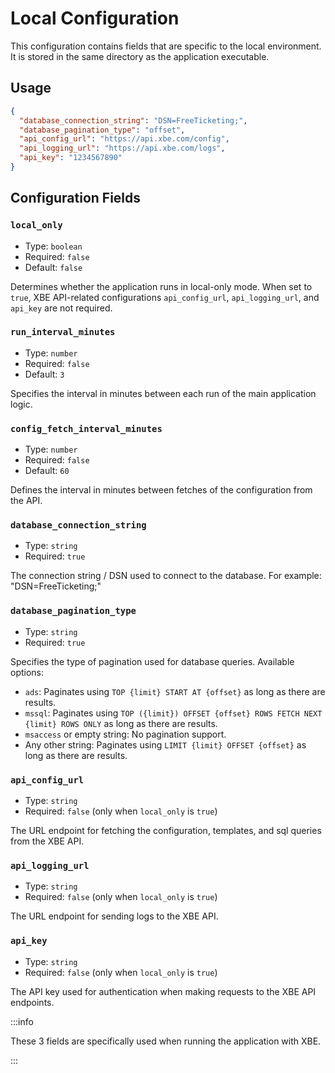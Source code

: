 # Local Configuration
This configuration contains fields that are specific to the local environment. It is stored in the same directory as the application executable.

## Usage
```json
{
  "database_connection_string": "DSN=FreeTicketing;",
  "database_pagination_type": "offset",
  "api_config_url": "https://api.xbe.com/config",
  "api_logging_url": "https://api.xbe.com/logs",
  "api_key": "1234567890"
}
```

## Configuration Fields

### `local_only`

- Type: `boolean`
- Required: `false`
- Default: `false`

Determines whether the application runs in local-only mode. When set to `true`, XBE API-related configurations `api_config_url`, `api_logging_url`, and `api_key` are not required.

### `run_interval_minutes`

- Type: `number`
- Required: `false`
- Default: `3`

Specifies the interval in minutes between each run of the main application logic.

### `config_fetch_interval_minutes`

- Type: `number`
- Required: `false`
- Default: `60`

Defines the interval in minutes between fetches of the configuration from the API.

### `database_connection_string`

- Type: `string`
- Required: `true`

The connection string / DSN used to connect to the database. For example: "DSN=FreeTicketing;"

### `database_pagination_type`

- Type: `string`
- Required: `true`

Specifies the type of pagination used for database queries.
Available options:
- `ads`: Paginates using `TOP {limit} START AT {offset}` as long as there are results.
- `mssql`: Paginates using `TOP ({limit}) OFFSET {offset} ROWS FETCH NEXT {limit} ROWS ONLY` as long as there are results.
- `msaccess` or empty string: No pagination support.
- Any other string: Paginates using `LIMIT {limit} OFFSET {offset}` as long as there are results.


### `api_config_url`

- Type: `string`
- Required: `false` (only when `local_only` is `true`)

The URL endpoint for fetching the configuration, templates, and sql queries from the XBE API.

### `api_logging_url`

- Type: `string`
- Required: `false` (only when `local_only` is `true`)

The URL endpoint for sending logs to the XBE API.

### `api_key`

- Type: `string`
- Required: `false` (only when `local_only` is `true`)

The API key used for authentication when making requests to the XBE API endpoints.


:::info

These 3 fields are specifically used when running the application with XBE.

:::
